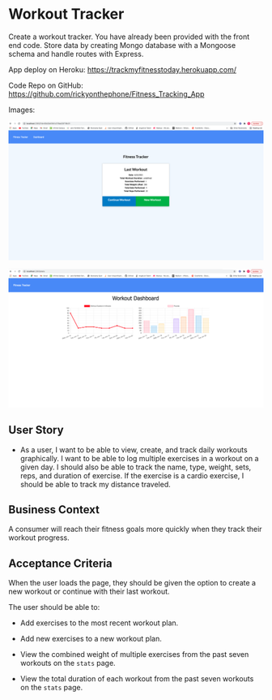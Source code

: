 # Workout Tracker

Create a workout tracker. You have already been provided with the front end code. Store data by creating Mongo database with a Mongoose schema and handle routes with Express.

App deploy on Heroku: https://trackmyfitnesstoday.herokuapp.com/

Code Repo on GitHub: https://github.com/rickyonthephone/Fitness_Tracking_App

Images:

![screenshot1](https://github.com/rickyonthephone/Fitness_Tracking_App/blob/master/public/images/Screen%20Shot%202021-06-24%20at%201.13.03%20PM.png)

![screenshot2](https://github.com/rickyonthephone/Fitness_Tracking_App/blob/master/public/images/Screen%20Shot%202021-06-24%20at%201.13.14%20PM.png)

## User Story

* As a user, I want to be able to view, create, and track daily workouts graphically. I want to be able to log multiple exercises in a workout on a given day. I should also be able to track the name, type, weight, sets, reps, and duration of exercise. If the exercise is a cardio exercise, I should be able to track my distance traveled.

## Business Context

A consumer will reach their fitness goals more quickly when they track their workout progress.

## Acceptance Criteria

When the user loads the page, they should be given the option to create a new workout or continue with their last workout.

The user should be able to:

  * Add exercises to the most recent workout plan.

  * Add new exercises to a new workout plan.

  * View the combined weight of multiple exercises from the past seven workouts on the `stats` page.

  * View the total duration of each workout from the past seven workouts on the `stats` page.


